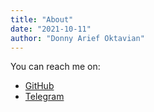 ```yaml
---
title: "About"
date: "2021-10-11"
author: "Donny Arief Oktavian"
---
```


You can reach me on:

* [GitHub](https://github.com/donnyao)
* [Telegram](https://t.me/donnyariefo)
